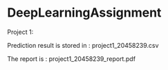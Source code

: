 # DeepLearningAssignment
Project 1:

Prediction result is stored in : project1_20458239.csv

The report is : project1_20458239_report.pdf
